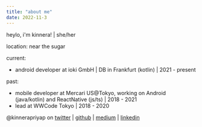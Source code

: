 ```yaml
---
title: "about me"
date: 2022-11-3
---
```


heylo, i'm kinnera! | she/her

location: near the sugar

current:
* android developer at ioki GmbH | DB in Frankfurt (kotlin) | 2021 - present

past:
* mobile developer at Mercari US@Tokyo, working on Android (java/kotlin) and ReactNative (js/ts) | 2018 - 2021
* lead at WWCode Tokyo | 2018 - 2020

@kinnerapriyap on [twitter](https://twitter.com/kinnerapriyap) | [github](https://github.com/kinnerapriyap) | [medium](https://medium.com/@kinnerapriyap) | [linkedin](https://www.linkedin.com/in/kinnerapriyap/)
